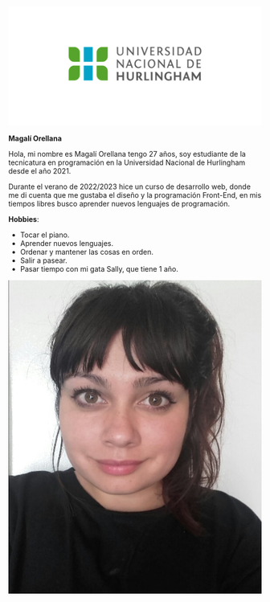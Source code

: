 ![Logo UNAHUR](./assets/UNAHUR.png)


<b> Magalí Orellana </b> 

Hola, mi nombre es Magalí Orellana tengo 27 años, soy estudiante de la tecnicatura en programación en la Universidad Nacional de Hurlingham desde el año 2021.

Durante el verano de 2022/2023 hice un curso de desarrollo web, donde me di cuenta que me gustaba el diseño y la programación Front-End, en mis tiempos libres busco aprender nuevos lenguajes de programación.

**Hobbies**:
- Tocar el piano.
- Aprender nuevos lenguajes.
- Ordenar y mantener las cosas en orden.
- Salir a pasear.
- Pasar tiempo con mi gata Sally, que tiene 1 año.

![Mi foto](./assets/foto_cv.jpg)













